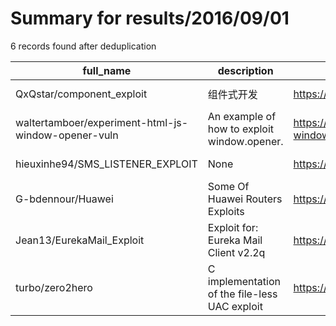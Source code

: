 
# Summary for results/2016/09/01
    
6 records found after deduplication

| full_name | description | html_url | matched_list | matched_count | pushed_at | size | stargazers_count | language | forks_count |
|-----------------------------------------------------|-----------------------------------------------|------------------------------------------------------------------------|----------------|-----------------|---------------------------|--------|--------------------|------------|---------------|
| QxQstar/component_exploit | 组件式开发 | https://github.com/QxQstar/component_exploit | ['exploit'] | 1 | 2016-09-01 07:16:15+00:00 | 10064 | 0 | JavaScript | 0 |
| waltertamboer/experiment-html-js-window-opener-vuln | An example of how to exploit window.opener. | https://github.com/waltertamboer/experiment-html-js-window-opener-vuln | ['exploit'] | 1 | 2016-09-01 12:42:56+00:00 | 3 | 2 | HTML | 0 |
| hieuxinhe94/SMS_LISTENER_EXPLOIT | None | https://github.com/hieuxinhe94/SMS_LISTENER_EXPLOIT | ['exploit'] | 1 | 2016-09-01 08:06:58+00:00 | 130 | 1 | Java | 0 |
| G-bdennour/Huawei | Some Of Huawei Routers Exploits | https://github.com/G-bdennour/Huawei | ['exploit'] | 1 | 2016-09-01 19:37:22+00:00 | 267 | 13 | Python | 8 |
| Jean13/EurekaMail_Exploit | Exploit for: Eureka Mail Client v2.2q | https://github.com/Jean13/EurekaMail_Exploit | ['exploit'] | 1 | 2016-09-01 19:46:14+00:00 | 10 | 0 | Python | 0 |
| turbo/zero2hero | C implementation of the file-less UAC exploit | https://github.com/turbo/zero2hero | ['exploit'] | 1 | 2016-09-01 23:16:25+00:00 | 2 | 28 | C | 18 |
